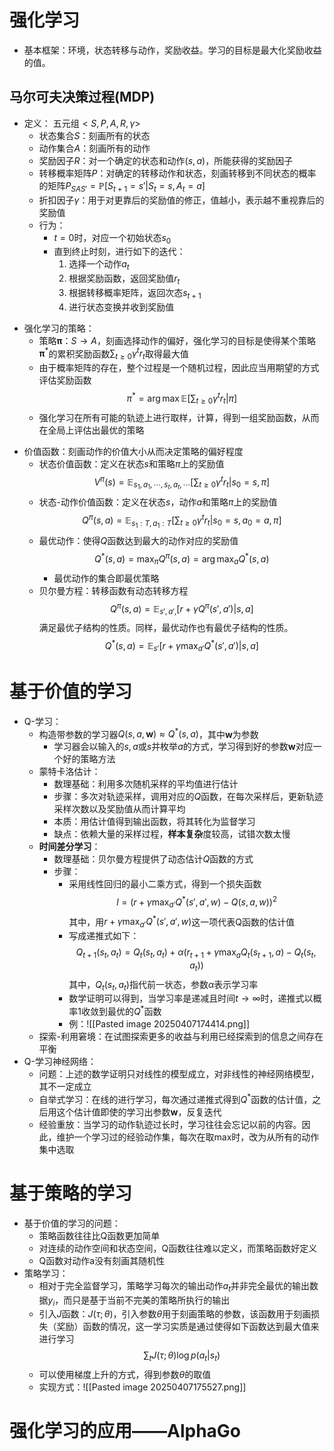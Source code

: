 # 强化学习
- 基本框架：环境，状态转移与动作，奖励收益。学习的目标是最大化奖励收益的值。
## 马尔可夫决策过程(MDP)
* 定义： 五元组$<S,P,A,R,\gamma>$
	* 状态集合$S$：刻画所有的状态
	* 动作集合$A$：刻画所有的动作
	* 奖励因子$R$：对一个确定的状态和动作$(s,a)$，所能获得的奖励因子
	* 转移概率矩阵$P$：对确定的转移动作和状态，刻画转移到不同状态的概率的矩阵$P_{SAS'}=\mathbb P[S_{t+1}=s'|S_{t}=s,A_t=a]$
	* 折扣因子$\gamma$：用于对更靠后的奖励值的修正，值越小，表示越不重视靠后的奖励值
	* 行为：
		* $t=0$时，对应一个初始状态$s_0$
		* 直到终止时刻，进行如下的迭代：
			1. 选择一个动作$a_t$
			2. 根据奖励函数，返回奖励值$r_t$
			3. 根据转移概率矩阵，返回次态$s_{t+1}$
			4. 进行状态变换并收到奖励值
- 强化学习的策略：
	* 策略$\pmb \pi$：$S\rightarrow A$，刻画选择动作的偏好，强化学习的目标是使得某个策略$\pmb \pi^*$的累积奖励函数$\sum_{t\geq 0}\gamma^tr_t$取得最大值
	* 由于概率矩阵的存在，整个过程是一个随机过程，因此应当用期望的方式评估奖励函数$$\pi^*=\arg\max \mathbb E[\sum_{t\geq 0}\gamma^tr_t|\pi]$$
	* 强化学习在所有可能的轨迹上进行取样，计算，得到一组奖励函数，从而在全局上评估出最优的策略
* 价值函数：刻画动作的价值大小从而决定策略的偏好程度
	* 状态价值函数：定义在状态$s$和策略$\pi$上的奖励值$$V^\pi (s)=\mathbb E_{s_1,a_1,\cdots,s_t,a_t,\cdots}[\sum_{t\geq 0}\gamma^tr_t|s_0=s,\pi]$$
	* 状态-动作价值函数：定义在状态$s$，动作$a$和策略$\pi$上的奖励值$$Q^\pi(s,a)=\mathbb E_{s_1:T,a_1:T}[\sum_{t\geq 0}\gamma^tr_t|s_0=s,a_0=a,\pi]$$
	* 最优动作：使得$Q$函数达到最大的动作对应的奖励值$$Q^*(s,a)=\max_\pi Q^\pi(s,a)=\arg\max_a Q^*(s,a)$$
		* 最优动作的集合即最优策略
	* 贝尔曼方程：转移函数有动态转移方程$$Q^\pi(s,a)=\mathbb E_{s',a',}[r+\gamma Q^\pi(s',a')|s,a]$$满足最优子结构的性质。同样，最优动作也有最优子结构的性质。$$Q^*(s,a)=\mathbb E_{s'}[r+\gamma\max_{a'} Q^*(s',a')|s,a]$$
# 基于价值的学习
- Q-学习：
	- 构造带参数的学习器$Q(s,a,\pmb w)\approx Q^*(s,a)$，其中$\pmb w$为参数
		- 学习器会以输入的$s,a$或$s$并枚举$a$的方式，学习得到好的参数$\pmb w$对应一个好的策略方法
	- 蒙特卡洛估计：
		- 数理基础：利用多次随机采样的平均值进行估计
		- 步骤：多次对轨迹采样，调用对应的$Q$函数，在每次采样后，更新轨迹采样次数以及奖励值从而计算平均
		- 本质：用估计值得到输出函数，将其转化为监督学习
		- 缺点：依赖大量的采样过程，**样本复杂**度较高，试错次数太慢
	- **时间差分学习**：
		- 数理基础：贝尔曼方程提供了动态估计$Q$函数的方式
		- 步骤：
			- 采用线性回归的最小二乘方式，得到一个损失函数$$l=(r+\gamma \max_{a'}Q^*(s',a',w)-Q(s,a,w))^2$$其中，用$r+\gamma \max_{a'}Q^*(s',a',w)$这一项代表Q函数的估计值
			- 写成递推式如下：$$Q_{t+1}(s_t,a_t)=Q_t(s_t,a_t)+\alpha(r_{t+1}+\gamma \max_{a}Q_t(s_{t+1},a)-Q_t(s_t,a_t))$$其中，$Q_t(s_t,a_t)$指代前一状态，参数$\alpha$表示学习率
			- 数学证明可以得到，当学习率是递减且时间$t\rightarrow \infty$时，递推式以概率1收敛到最优的$Q^*$函数
			- 例：![[Pasted image 20250407174414.png]]
	- 探索-利用窘境：在试图探索更多的收益与利用已经探索到的信息之间存在平衡
- Q-学习神经网络：
	- 问题：上述的数学证明只对线性的模型成立，对非线性的神经网络模型，其不一定成立
	- 自举式学习：在线的进行学习，每次通过递推式得到$Q^*$函数的估计值，之后用这个估计值即使的学习出参数$\pmb w$，反复迭代
	- 经验重放：当学习的动作轨迹过长时，学习往往会忘记以前的内容。因此，维护一个学习过的经验动作集，每次在取max时，改为从所有的动作集中选取
# 基于策略的学习
- 基于价值的学习的问题：
	- 策略函数往往比Q函数更加简单
	- 对连续的动作空间和状态空间，Q函数往往难以定义，而策略函数好定义
	- Q函数对动作a没有刻画其随机性
- 策略学习：
	- 相对于完全监督学习，策略学习每次的输出动作$a_t$并非完全最优的输出数据$y_i$，而只是基于当前不完美的策略所执行的输出
	- 引入$J$函数：$J(\tau;\theta)$，引入参数$\theta$用于刻画策略的参数，该函数用于刻画损失（奖励）函数的情况，这一学习实质是通过使得如下函数达到最大值来进行学习$$\sum_tJ(\tau;\theta)\log p(a_t|s_t)$$
	- 可以使用梯度上升的方式，得到参数$\theta$的取值
	- 实现方式：![[Pasted image 20250407175527.png]]



# 强化学习的应用——AlphaGo




